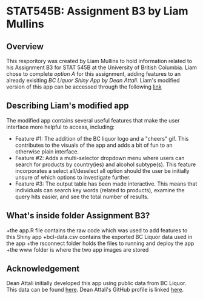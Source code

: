 
# STAT545B: Assignment B3 by Liam Mullins

## Overview
This resporitory was created by Liam Mullins to hold information related to his Assignment B3 for STAT 545B at the University of British Columbia. Liam chose to complete *option A* for this assignment, adding features to an already exisiting *BC Liquor Shiny App by Dean Attali*. Liam's modified version of this app can be accessed through the following [link](http://mullinsl.shinyapps.io/BCLIQUOR_VersionLiam_STAT545)

## Describing Liam's modified app
The modified app contains several useful features that make the user interface more helpful to access, including:
+ Feature #1: The addition of the BC liquor logo and a "cheers" gif. This contributes to the visuals of the app and adds a bit of fun to an otherwise plain interface.
+ Feature #2: Adds a multi-selector dropdown menu where users can search for products by country(ies) and alcohol subtype(s). This feature incorporates a select all/deselect all option should the user be initially unsure of which options to investigate further.
+ Feature #3: The output table has been made interactive. This means that individuals can search key words (related to products), examine the query hits easier, and see the total number of results.

## What's inside folder Assignment B3?
+the app.R file contains the raw code which was used to add features to this Shiny app
+bcl-data.csv contains the exported BC Liquor data used in the app
+the rsconnect folder holds the  files to running and deploy the app
+the www folder is where the two app images are stored

## Acknowledgement
Dean Attali initially developed this app using public data from BC Liquor. This data can be found [here](https://github.com/daattali/shiny-server/blob/master/bcl/data/bcl-data.csv). Dean Attali's GitHub profile is linked [here](https://github.com/daattali).
